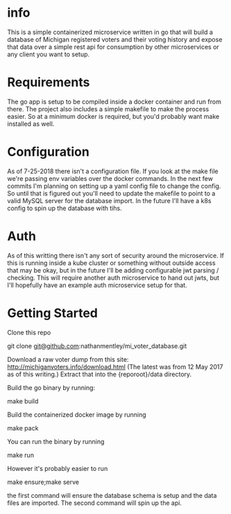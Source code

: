 # info

This is a simple containerized microservice written in go that will build a database of Michigan registered voters and their voting history and expose that data over a simple rest api for consumption by other microservices or any client you want to setup.

# Requirements

The go app is setup to be compiled inside a docker container and run from there. The project also includes a simple makefile to make the process easier.
So at a minimum docker is required, but you'd probably want make installed as well.

# Configuration

As of 7-25-2018 there isn't a configuration file. If you look at the make file we're passing env variables over the docker commands.
In the next few commits I'm planning on setting up a yaml config file to change the config. So until that is figured out you'll need to update the makefile to point to a valid MySQL server for the database import. In the future I'll have a k8s config to spin up the database with tihs.

# Auth

As of this writting there isn't any sort of security around the microservice. If this is running inside a kube cluster or something without outside access that may be okay, but in the future I'll be adding configurable jwt parsing / checking. This will require another auth microservice to hand out jwts, but I'll hopefully have an example auth microservice setup for that.

# Getting Started

Clone this repo

git clone git@github.com:nathanmentley/mi_voter_database.git

Download a raw voter dump from this site:
http://michiganvoters.info/download.html
(The latest was from 12 May 2017 as of this writing.)
Extract that into the {reporoot}/data directory.

Build the go binary by running:

make build

Build the containerized docker image by running

make pack

You can run the binary by running

make run

However it's probably easier to run

make ensure;make serve

the first command will ensure the database schema is setup and the data files are imported. The second command will spin up the api.
